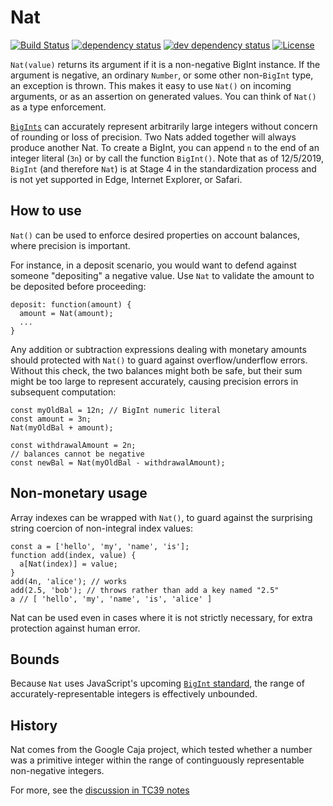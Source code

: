 # Nat
[![Build Status][circleci-svg]][circleci-url]
[![dependency status][deps-svg]][deps-url]
[![dev dependency status][dev-deps-svg]][dev-deps-url]
[![License][license-image]][license-url]

`Nat(value)` returns its argument if it is a non-negative BigInt
 instance. If the argument is negative, an ordinary `Number`, or some
 other non-`BigInt` type, an exception is thrown. This makes it easy
 to use `Nat()` on incoming arguments, or as an assertion on generated
 values. You can think of `Nat()` as a type enforcement.

[`BigInts`](https://developer.mozilla.org/en-US/docs/Web/JavaScript/Reference/Global_Objects/BigInt)
 can accurately represent arbitrarily large integers without concern
 of rounding or loss of precision. Two Nats added together will always
 produce another Nat. To create a BigInt, you can append `n` to the
 end of an integer literal (`3n`) or by call the function `BigInt()`.
 Note that as of 12/5/2019, `BigInt` (and therefore `Nat`) is at Stage
 4 in the standardization process and is not yet supported in Edge,
 Internet Explorer, or Safari.

## How to use

`Nat()` can be used to enforce desired properties on account balances, where precision is important.

For instance, in a deposit scenario, you would want to defend against someone "depositing" a negative value. Use `Nat` to validate the amount to be deposited before proceeding:

```
deposit: function(amount) {
  amount = Nat(amount);
  ...
}
```

Any addition or subtraction expressions dealing with monetary amounts should protected with `Nat()` to guard against overflow/underflow errors. Without this check, the two balances might both be safe, but their sum might be too large to represent accurately, causing precision errors in subsequent computation:

```
const myOldBal = 12n; // BigInt numeric literal
const amount = 3n;
Nat(myOldBal + amount);

const withdrawalAmount = 2n;
// balances cannot be negative
const newBal = Nat(myOldBal - withdrawalAmount);
```

## Non-monetary usage

Array indexes can be wrapped with `Nat()`, to guard against the surprising string coercion of non-integral index values:

```
const a = ['hello', 'my', 'name', 'is'];
function add(index, value) {
  a[Nat(index)] = value;
}
add(4n, 'alice'); // works
add(2.5, 'bob'); // throws rather than add a key named "2.5"
a // [ 'hello', 'my', 'name', 'is', 'alice' ]
```

Nat can be used even in cases where it is not strictly necessary, for extra protection against human error.

## Bounds

Because `Nat` uses JavaScript's upcoming [`BigInt` standard](https://tc39.github.io/proposal-bigint/), the range of accurately-representable integers is effectively unbounded.

## History

Nat comes from the Google Caja project, which tested whether a number was a primitive integer within the range of continguously representable non-negative integers.

For more, see the [discussion in TC39 notes](https://github.com/rwaldron/tc39-notes/blob/master/es6/2013-07/july-25.md#59-semantics-and-bounds-of-numberisinteger-and-numbermax_integer)


[circleci-svg]: https://circleci.com/gh/Agoric/nat.svg?style=svg
[circleci-url]: https://circleci.com/gh/Agoric/nat
[deps-svg]: https://david-dm.org/Agoric/Nat.svg
[deps-url]: https://david-dm.org/Agoric/Nat
[dev-deps-svg]: https://david-dm.org/Agoric/Nat/dev-status.svg
[dev-deps-url]: https://david-dm.org/Agoric/Nat?type=dev
[license-image]: https://img.shields.io/badge/License-Apache%202.0-blue.svg
[license-url]: LICENSE
